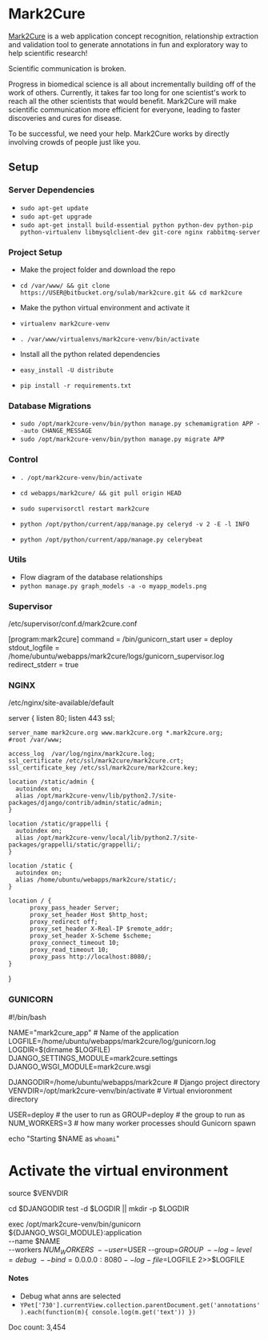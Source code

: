 # Mark2Cure

[Mark2Cure](http://mark2cure.org/) is a web application concept recognition, relationship extraction and validation tool to generate annotations in fun and exploratory way to help scientific research!

Scientific communication is broken.

Progress in biomedical science is all about incrementally building off of the work of others. Currently, it takes far too long for one scientist's work to reach all the other scientists that would benefit. Mark2Cure will make scientific communication more efficient for everyone, leading to faster discoveries and cures for disease.

To be successful, we need your help. Mark2Cure works by directly involving crowds of people just like you.


## Setup

### Server Dependencies

* `sudo apt-get update`
* `sudo apt-get upgrade`
* `sudo apt-get install build-essential python python-dev python-pip python-virtualenv libmysqlclient-dev git-core nginx rabbitmq-server`

### Project Setup

* Make the project folder and download the repo
* `cd /var/www/ && git clone https://USER@bitbucket.org/sulab/mark2cure.git && cd mark2cure`

* Make the python virtual environment and activate it
* `virtualenv mark2cure-venv`
* `. /var/www/virtualenvs/mark2cure-venv/bin/activate`

* Install all the python related dependencies
* `easy_install -U distribute`
* `pip install -r requirements.txt`

### Database Migrations

* `sudo /opt/mark2cure-venv/bin/python manage.py schemamigration APP --auto CHANGE_MESSAGE`
* `sudo /opt/mark2cure-venv/bin/python manage.py migrate APP`

### Control

* `. /opt/mark2cure-venv/bin/activate`
* `cd webapps/mark2cure/ && git pull origin HEAD`
* `sudo supervisorctl restart mark2cure`

* `python /opt/python/current/app/manage.py celeryd -v 2 -E -l INFO`
* `python /opt/python/current/app/manage.py celerybeat`

### Utils

* Flow diagram of the database relationships
* `python manage.py graph_models -a -o myapp_models.png`

### Supervisor

/etc/supervisor/conf.d/mark2cure.conf

  [program:mark2cure]
  command = /bin/gunicorn_start
  user = deploy
  stdout_logfile = /home/ubuntu/webapps/mark2cure/logs/gunicorn_supervisor.log
  redirect_stderr = true


### NGINX

/etc/nginx/site-available/default

  server {
    listen 80;
    listen 443 ssl;

    server_name mark2cure.org www.mark2cure.org *.mark2cure.org;
    #root /var/www;

    access_log  /var/log/nginx/mark2cure.log;
    ssl_certificate /etc/ssl/mark2cure/mark2cure.crt;
    ssl_certificate_key /etc/ssl/mark2cure/mark2cure.key;

    location /static/admin {
      autoindex on;
      alias /opt/mark2cure-venv/lib/python2.7/site-packages/django/contrib/admin/static/admin;
    }

    location /static/grappelli {
      autoindex on;
      alias /opt/mark2cure-venv/local/lib/python2.7/site-packages/grappelli/static/grappelli/;
    }

    location /static {
      autoindex on;
      alias /home/ubuntu/webapps/mark2cure/static/;
    }

    location / {
          proxy_pass_header Server;
          proxy_set_header Host $http_host;
          proxy_redirect off;
          proxy_set_header X-Real-IP $remote_addr;
          proxy_set_header X-Scheme $scheme;
          proxy_connect_timeout 10;
          proxy_read_timeout 10;
          proxy_pass http://localhost:8080/;
    }

  }

### GUNICORN

  #!/bin/bash

  NAME="mark2cure_app"                              # Name of the application
  LOGFILE=/home/ubuntu/webapps/mark2cure/log/gunicorn.log
  LOGDIR=$(dirname $LOGFILE)
  DJANGO_SETTINGS_MODULE=mark2cure.settings
  DJANGO_WSGI_MODULE=mark2cure.wsgi

  DJANGODIR=/home/ubuntu/webapps/mark2cure                      # Django project directory
  VENVDIR=/opt/mark2cure-venv/bin/activate                       # Virtual envioronment directory

  USER=deploy                                       # the user to run as
  GROUP=deploy                                      # the group to run as
  NUM_WORKERS=3                                     # how many worker processes should Gunicorn spawn

  echo "Starting $NAME as `whoami`"

  # Activate the virtual environment
  source $VENVDIR

  cd $DJANGODIR
  test -d $LOGDIR || mkdir -p $LOGDIR

  exec /opt/mark2cure-venv/bin/gunicorn ${DJANGO_WSGI_MODULE}:application \
    --name $NAME \
    --workers $NUM_WORKERS \
    --user=$USER --group=$GROUP \
    --log-level=debug \
    --bind=0.0.0.0:8080
    --log-file=$LOGFILE 2>>$LOGFILE

#### Notes

* Debug what anns are selected
* `YPet['730'].currentView.collection.parentDocument.get('annotations').each(function(m){ console.log(m.get('text')) })`

Doc count: 3,454
